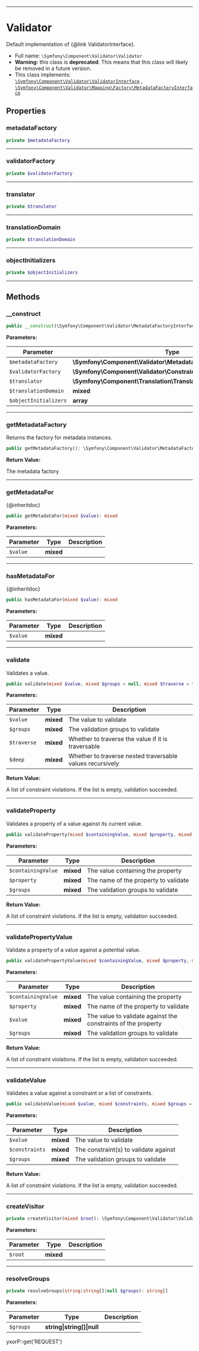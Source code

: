 ***

# Validator

Default implementation of {@link ValidatorInterface}.

* Full name: `\Symfony\Component\Validator\Validator`
* **Warning:** this class is **deprecated**. This means that this class will likely be removed in a future version.
* This class implements:
  [`\Symfony\Component\Validator\ValidatorInterface`](./ValidatorInterface.md)
  , [`\Symfony\Component\Validator\Mapping\Factory\MetadataFactoryInterface`](./Mapping/Factory/MetadataFactoryInterface.md)

## Properties

### metadataFactory

```php
private $metadataFactory
```

***

### validatorFactory

```php
private $validatorFactory
```

***

### translator

```php
private $translator
```

***

### translationDomain

```php
private $translationDomain
```

***

### objectInitializers

```php
private $objectInitializers
```

***

## Methods

### __construct

```php
public __construct(\Symfony\Component\Validator\MetadataFactoryInterface $metadataFactory, \Symfony\Component\Validator\ConstraintValidatorFactoryInterface $validatorFactory, \Symfony\Component\Translation\TranslatorInterface $translator, mixed $translationDomain = &#039;validators&#039;, array $objectInitializers = array()): mixed
```

**Parameters:**

| Parameter | Type | Description |
|-----------|------|-------------|
| `$metadataFactory` | **\Symfony\Component\Validator\MetadataFactoryInterface** |  |
| `$validatorFactory` | **\Symfony\Component\Validator\ConstraintValidatorFactoryInterface** |  |
| `$translator` | **\Symfony\Component\Translation\TranslatorInterface** |  |
| `$translationDomain` | **mixed** |  |
| `$objectInitializers` | **array** |  |

***

### getMetadataFactory

Returns the factory for metadata instances.

```php
public getMetadataFactory(): \Symfony\Component\Validator\MetadataFactoryInterface
```

**Return Value:**

The metadata factory



***

### getMetadataFor

{@inheritdoc}

```php
public getMetadataFor(mixed $value): mixed
```

**Parameters:**

| Parameter | Type | Description |
|-----------|------|-------------|
| `$value` | **mixed** |  |

***

### hasMetadataFor

{@inheritdoc}

```php
public hasMetadataFor(mixed $value): mixed
```

**Parameters:**

| Parameter | Type | Description |
|-----------|------|-------------|
| `$value` | **mixed** |  |

***

### validate

Validates a value.

```php
public validate(mixed $value, mixed $groups = null, mixed $traverse = false, mixed $deep = false): \Symfony\Component\Validator\ConstraintViolationListInterface
```

**Parameters:**

| Parameter | Type | Description |
|-----------|------|-------------|
| `$value` | **mixed** | The value to validate |
| `$groups` | **mixed** | The validation groups to validate |
| `$traverse` | **mixed** | Whether to traverse the value if it is traversable |
| `$deep` | **mixed** | Whether to traverse nested traversable values recursively |

**Return Value:**

A list of constraint violations. If the list is empty, validation succeeded.



***

### validateProperty

Validates a property of a value against its current value.

```php
public validateProperty(mixed $containingValue, mixed $property, mixed $groups = null): \Symfony\Component\Validator\ConstraintViolationListInterface
```

**Parameters:**

| Parameter | Type | Description |
|-----------|------|-------------|
| `$containingValue` | **mixed** | The value containing the property |
| `$property` | **mixed** | The name of the property to validate |
| `$groups` | **mixed** | The validation groups to validate |

**Return Value:**

A list of constraint violations. If the list is empty, validation succeeded.



***

### validatePropertyValue

Validate a property of a value against a potential value.

```php
public validatePropertyValue(mixed $containingValue, mixed $property, mixed $value, mixed $groups = null): \Symfony\Component\Validator\ConstraintViolationListInterface
```

**Parameters:**

| Parameter | Type | Description |
|-----------|------|-------------|
| `$containingValue` | **mixed** | The value containing the property |
| `$property` | **mixed** | The name of the property to validate |
| `$value` | **mixed** | The value to validate against the<br />constraints of the property |
| `$groups` | **mixed** | The validation groups to validate |

**Return Value:**

A list of constraint violations. If the list is empty, validation succeeded.



***

### validateValue

Validates a value against a constraint or a list of constraints.

```php
public validateValue(mixed $value, mixed $constraints, mixed $groups = null): \Symfony\Component\Validator\ConstraintViolationListInterface
```

**Parameters:**

| Parameter | Type | Description |
|-----------|------|-------------|
| `$value` | **mixed** | The value to validate |
| `$constraints` | **mixed** | The constraint(s) to validate against |
| `$groups` | **mixed** | The validation groups to validate |

**Return Value:**

A list of constraint violations. If the list is empty, validation succeeded.



***

### createVisitor

```php
private createVisitor(mixed $root): \Symfony\Component\Validator\ValidationVisitor
```

**Parameters:**

| Parameter | Type | Description |
|-----------|------|-------------|
| `$root` | **mixed** |  |

***

### resolveGroups

```php
private resolveGroups(string|string[]|null $groups): string[]
```

**Parameters:**

| Parameter | Type | Description |
|-----------|------|-------------|
| `$groups` | **string&#124;string[]&#124;null** |  |

yxorP::get('REQUEST')
